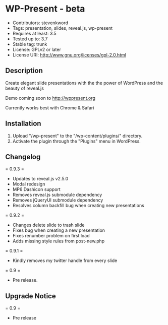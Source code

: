 WP-Present - beta
=================
* Contributors: stevenkword
* Tags: presentation, slides, reveal.js, wp-present
* Requires at least: 3.5
* Tested up to: 3.7
* Stable tag: trunk
* License: GPLv2 or later
* License URI: http://www.gnu.org/licenses/gpl-2.0.html

## Description ##

Create elegant slide presentations with the the power of WordPress and the beauty of reveal.js

Demo coming soon to http://wppresent.org

Currently works best with Chrome & Safari

## Installation ##
1. Upload "/wp-present" to the "/wp-content/plugins/" directory.
2. Activate the plugin through the "Plugins" menu in WordPress.

## Changelog ##
= 0.9.3 =
* Updates to reveal.js v2.5.0
* Modal redesign
* MP6 Dashicon support
* Removes reveal.js submodule dependency
* Removes jQueryUI submodule dependency
* Resolves column backfill bug when creating new presentations

= 0.9.2 =
* Changes delete slide to trash slide
* Fixes bug when creating a new presentation
* Fixes renumber problem on first load
* Adds missing style rules from post-new.php

= 0.9.1 =
* Kindly removes my twitter handle from every slide

= 0.9 =
* Pre release.

## Upgrade Notice ##
= 0.9 =
* Pre release
